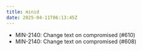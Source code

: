```yaml
---
title: minid
date: 2025-04-11T06:13:45Z
---
```

- MIN-2140: Change text on compromised (#610)
- MIN-2140: Change text on compromised (#608)

